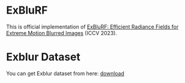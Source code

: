
# ExBluRF
This is official implementation of [ExBluRF: Efficient Radiance Fields for Extreme Motion Blurred Images](https://openaccess.thecvf.com/content/ICCV2023/papers/Lee_ExBluRF_Efficient_Radiance_Fields_for_Extreme_Motion_Blurred_Images_ICCV_2023_paper.pdf) (ICCV 2023).

# Exblur Dataset
You can get Exblur dataset from here: [download](https://drive.google.com/drive/folders/1zTLW9kPe8lVgl8U2RkSHI4Tm5HyuCAon?usp=sharing)

